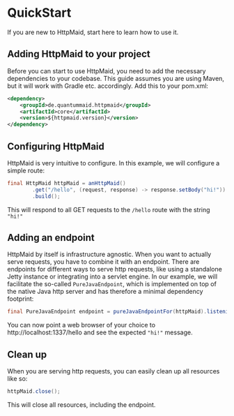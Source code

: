 # QuickStart

If you are new to HttpMaid, start here to learn how to use it.

## Adding HttpMaid to your project
Before you can start to use HttpMaid, you need to add the necessary dependencies to your codebase.
This guide assumes you are using Maven, but it will work with Gradle etc. accordingly.
Add this to your pom.xml:
```xml
<dependency>
    <groupId>de.quantummaid.httpmaid</groupId>
    <artifactId>core</artifactId>
    <version>${httpmaid.version}</version>
</dependency>
```

## Configuring HttpMaid
HttpMaid is very intuitive to configure. In this example, we
will configure a simple route: 
```java
final HttpMaid httpMaid = anHttpMaid()
        .get("/hello", (request, response) -> response.setBody("hi!"))
        .build();
```
This will respond to all GET requests to the `/hello` route with the string `"hi!"`

## Adding an endpoint
HttpMaid by itself is infrastructure agnostic. When you want to actually serve
requests, you have to combine it with an endpoint. There are endpoints for
different ways to serve http requests, like using a standalone Jetty instance
or integrating into a servlet engine. In our example, we will facilitate the
so-called `PureJavaEndpoint`, which is implemented on top of the native Java http
server and has therefore a minimal dependency footprint:
```java
final PureJavaEndpoint endpoint = pureJavaEndpointFor(httpMaid).listeningOnThePort(1337);
```
You can now point a web browser of your choice to http://localhost:1337/hello and
see the expected `"hi!"` message.

## Clean up
When you are serving http requests, you can easily clean up all resources like so:
```java
httpMaid.close();
```
This will close all resources, including the endpoint.